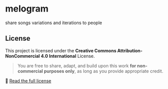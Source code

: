 # melogram
share songs variations and iterations to people

## License

This project is licensed under the **Creative Commons Attribution-NonCommercial 4.0 International** License.

> You are free to share, adapt, and build upon this work **for non-commercial purposes only**, as long as you provide appropriate credit.

🔗 [Read the full license](https://creativecommons.org/licenses/by-nc/4.0/)
